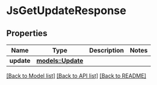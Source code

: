 # JsGetUpdateResponse

## Properties

Name | Type | Description | Notes
------------ | ------------- | ------------- | -------------
**update** | [**models::Update**](Update.md) |  | 

[[Back to Model list]](../README.md#documentation-for-models) [[Back to API list]](../README.md#documentation-for-api-endpoints) [[Back to README]](../README.md)


